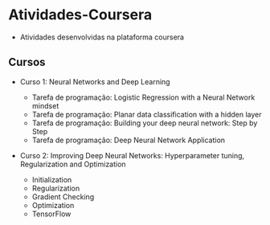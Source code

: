# Atividades-Coursera

- Atividades desenvolvidas na plataforma coursera

## Cursos

- Curso 1: Neural Networks and Deep Learning

    - Tarefa de programação: Logistic Regression with a Neural Network mindset
    - Tarefa de programação: Planar data classification with a hidden layer
    - Tarefa de programação: Building your deep neural network: Step by Step
    - Tarefa de programação: Deep Neural Network Application

- Curso 2: Improving Deep Neural Networks: Hyperparameter tuning, Regularization and Optimization

    - Initialization
    - Regularization
    - Gradient Checking
    - Optimization
    - TensorFlow

